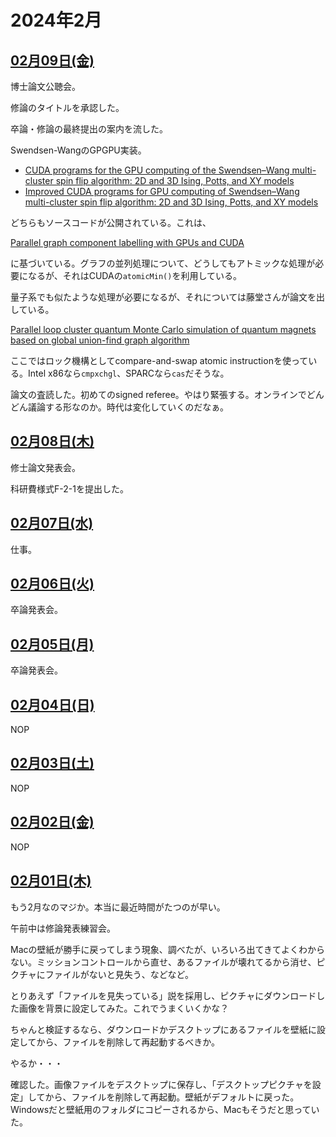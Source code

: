 # 2024年2月

## [02月09日(金)](#09) <a id="09"></a>

博士論文公聴会。

修論のタイトルを承認した。

卒論・修論の最終提出の案内を流した。

Swendsen-WangのGPGPU実装。

* [CUDA programs for the GPU computing of the Swendsen–Wang multi-cluster spin flip algorithm: 2D and 3D Ising, Potts, and XY models](https://doi.org/10.1016/j.cpc.2013.10.029)
* [Improved CUDA programs for GPU computing of Swendsen–Wang multi-cluster spin flip algorithm: 2D and 3D Ising, Potts, and XY models](https://doi.org/10.1016/j.cpc.2015.10.003)

どちらもソースコードが公開されている。これは、

[Parallel graph component labelling with GPUs and CUDA](https://doi.org/10.1016/j.parco.2010.07.002)

に基づいている。グラフの並列処理について、どうしてもアトミックな処理が必要になるが、それはCUDAの`atomicMin()`を利用している。

量子系でも似たような処理が必要になるが、それについては藤堂さんが論文を出している。

[Parallel loop cluster quantum Monte Carlo simulation of quantum magnets based on global union-find graph algorithm](https://doi.org/10.1016/j.cpc.2019.01.004)

ここではロック機構としてcompare-and-swap atomic instructionを使っている。Intel x86なら`cmpxchgl`、SPARCなら`cas`だそうな。

論文の査読した。初めてのsigned referee。やはり緊張する。オンラインでどんどん議論する形なのか。時代は変化していくのだなぁ。

## [02月08日(木)](#08) <a id="08"></a>

修士論文発表会。

科研費様式F-2-1を提出した。

## [02月07日(水)](#07) <a id="07"></a>

仕事。

## [02月06日(火)](#06) <a id="06"></a>

卒論発表会。

## [02月05日(月)](#05) <a id="05"></a>

卒論発表会。

## [02月04日(日)](#04) <a id="04"></a>

NOP

## [02月03日(土)](#03) <a id="03"></a>

NOP

## [02月02日(金)](#02) <a id="02"></a>

NOP

## [02月01日(木)](#01) <a id="01"></a>

もう2月なのマジか。本当に最近時間がたつのが早い。

午前中は修論発表練習会。

Macの壁紙が勝手に戻ってしまう現象、調べたが、いろいろ出てきてよくわからない。ミッションコントロールから直せ、あるファイルが壊れてるから消せ、ピクチャにファイルがないと見失う、などなど。

とりあえず「ファイルを見失っている」説を採用し、ピクチャにダウンロードした画像を背景に設定してみた。これでうまくいくかな？

ちゃんと検証するなら、ダウンロードかデスクトップにあるファイルを壁紙に設定してから、ファイルを削除して再起動するべきか。

やるか・・・

確認した。画像ファイルをデスクトップに保存し、「デスクトップピクチャを設定」してから、ファイルを削除して再起動。壁紙がデフォルトに戻った。Windowsだと壁紙用のフォルダにコピーされるから、Macもそうだと思っていた。
